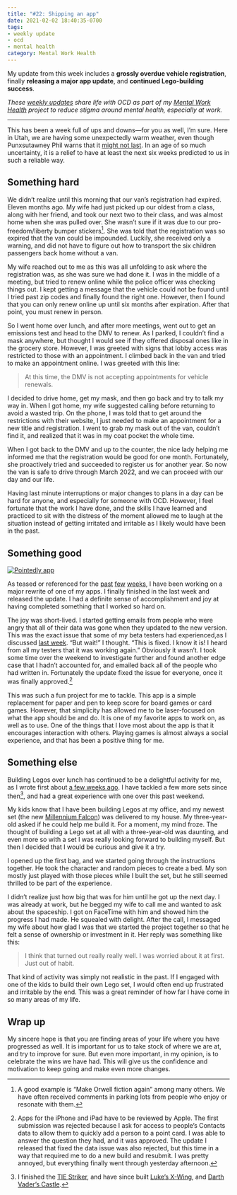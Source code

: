 ```yaml
---
title: "#22: Shipping an app"
date: 2021-02-02 18:40:35-0700
tags:
- weekly update
- ocd
- mental health
category: Mental Work Health
---
```


My update from this week includes a **grossly overdue vehicle registration**, finally **releasing a major app update**, and **continued Lego-building success**.

_These [weekly updates](https://bennorris.com/tags/weekly-update/) share life with OCD as part of my [Mental Work Health](https://bennorris.com/mental-work-health) project to reduce stigma around mental health, especially at work._

***

This has been a week full of ups and downs—for you as well, I’m sure. Here in Utah, we are having some unexpectedly warm weather, even though Punxsutawney Phil warns that it [might not last](https://www.groundhog.org). In an age of so much uncertainty, it is a relief to have at least the next six weeks predicted to us in such a reliable way.


## Something hard

We didn’t realize until this morning that our van’s registration had expired. Eleven months ago. My wife had just picked up our oldest from a class, along with her friend, and took our next two to their class, and was almost home when she was pulled over. She wasn’t sure if it was due to our pro-freedom/liberty bumper stickers[^1]. She was told that the registration was so expired that the van could be impounded. Luckily, she received only a warning, and did not have to figure out how to transport the six children passengers back home without a van.

My wife reached out to me as this was all unfolding to ask where the registration was, as she was sure we had done it. I was in the middle of a meeting, but tried to renew online while the police officer was checking things out. I kept getting a message that the vehicle could not be found until I tried past zip codes and finally found the right one. However, then I found that you can only renew online up until six months after expiration. After that point, you must renew in person.

So I went home over lunch, and after more meetings, went out to get an emissions test and head to the DMV to renew. As I parked, I couldn’t find a mask anywhere, but thought I would see if they offered disposal ones like in the grocery store. However, I was greeted with signs that lobby access was restricted to those with an appointment. I climbed back in the van and tried to make an appointment online. I was greeted with this line:

> At this time, the DMV is not accepting appointments for vehicle renewals.

I decided to drive home, get my mask, and then go back and try to talk my way in. When I got home, my wife suggested calling before returning to avoid a wasted trip. On the phone, I was told that to get around the restrictions with their website, I just needed to make an appointment for a new title and registration. I went to grab my mask out of the van, couldn’t find it, and realized that it was in my coat pocket the whole time.

When I got back to the DMV and up to the counter, the nice lady helping me informed me that the registration would be good for one month. Fortunately, she proactively tried and succeeded to register us for another year. So now the van is safe to drive through March 2022, and we can proceed with our day and our life.

Having last minute interruptions or major changes to plans in a day can be hard for anyone, and especially for someone with OCD. However, I feel fortunate that the work I have done, and the skills I have learned and practiced to sit with the distress of the moment allowed me to laugh at the situation instead of getting irritated and irritable as I likely would have been in the past.


## Something good

[![Pointedly app](https://media.bsn.design/images/pointedly/PointedlyBanner-min.jpeg)](https://bsn.design/pointedly/)

As teased or referenced for the [past](http://www.mentalworkhealth.org/2021/01/04/quest-for-curiosity.html) [few](https://bennorris.com/2021/01/19/purple-monkey-party) [weeks](https://bennorris.com/2021/01/26/creating-lego-characters), I have been working on a major rewrite of one of my apps. I finally finished in the last week and released the update. I had a definite sense of accomplishment and joy at having completed something that I worked so hard on.

The joy was short-lived. I started getting emails from people who were angry that all of their data was gone when they updated to the new version. This was the exact issue that some of my beta testers had experienced,as I discussed [last week](https://bennorris.com/2021/01/26/creating-lego-characters). “But wait!” I thought. “This is fixed. I know it is! I heard from all my testers that it was working again.” Obviously it wasn’t. I took some time over the weekend to investigate further and found another edge case that I hadn’t accounted for, and emailed back all of the people who had written in. Fortunately the update fixed the issue for everyone, once it was finally approved.[^2]

This was such a fun project for me to tackle. This app is a simple replacement for paper and pen to keep score for board games or card games. However, that simplicity has allowed me to be laser-focused on what the app should be and do. It is one of my favorite apps to work on, as well as to use. One of the things that I love most about the app is that it encourages interaction with others. Playing games is almost always a social experience, and that has been a positive thing for me.


## Something else

Building Legos over lunch has continued to be a delightful activity for me, as I wrote first about [a few weeks ago](https://bennorris.com/2021/01/12/laughing-at-fear). I have tackled a few more sets since then[^3], and had a great experience with one over this past weekend.

My kids know that I have been building Legos at my office, and my newest set (the new [Millennium Falcon](https://www.lego.com/en-us/product/millennium-falcon-75257)) was delivered to my house. My three-year-old asked if he could help me build it. For a moment, my mind froze. The thought of building a Lego set at all with a three-year-old was daunting, and even more so with a set I was really looking forward to building myself. But then I decided that I would be curious and give it a try.

I opened up the first bag, and we started going through the instructions together. He took the character and random pieces to create a bed. My son mostly just played with those pieces while I built the set, but he still seemed thrilled to be part of the experience.

I didn’t realize just how big that was for him until he got up the next day. I was already at work, but he begged my wife to call me and wanted to ask about the spaceship. I got on FaceTime with him and showed him the progress I had made. He squealed with delight. After the call, I messaged my wife about how glad I was that we started the project together so that he felt a sense of ownership or investment in it. Her reply was something like this:

> I think that turned out really really well. I was worried about it at first. Just out of habit.

That kind of activity was simply not realistic in the past. If I engaged with one of the kids to build their own Lego set, I would often end up frustrated and irritable by the end. This was a great reminder of how far I have come in so many areas of my life.


## Wrap up

My sincere hope is that you are finding areas of your life where you have progressed as well. It is important for us to take stock of where we are at, and try to improve for sure. But even more important, in my opinion, is to celebrate the wins we have had. This will give us the confidence and motivation to keep going and make even more changes.



[^1]: A good example is “Make Orwell fiction again” among many others. We have often received comments in parking lots from people who enjoy or resonate with them.

[^2]: Apps for the iPhone and iPad have to be reviewed by Apple. The first submission was rejected because I ask for access to people’s Contacts data to allow them to quickly add a person to a point card. I was able to answer the question they had, and it was approved. The update I released that fixed the data issue was also rejected, but this time in a way that required me to do a new build and resubmit. I was pretty annoyed, but everything finally went through yesterday afternoon.

[^3]: I finished the [TIE Striker](https://www.lego.com/en-us/product/tie-striker-75154), and have since built [Luke’s X-Wing](https://www.lego.com/en-us/product/luke-skywalker-s-x-wing-fighter-75301), and [Darth Vader’s Castle](https://www.lego.com/en-us/product/darth-vader-s-castle-75251).